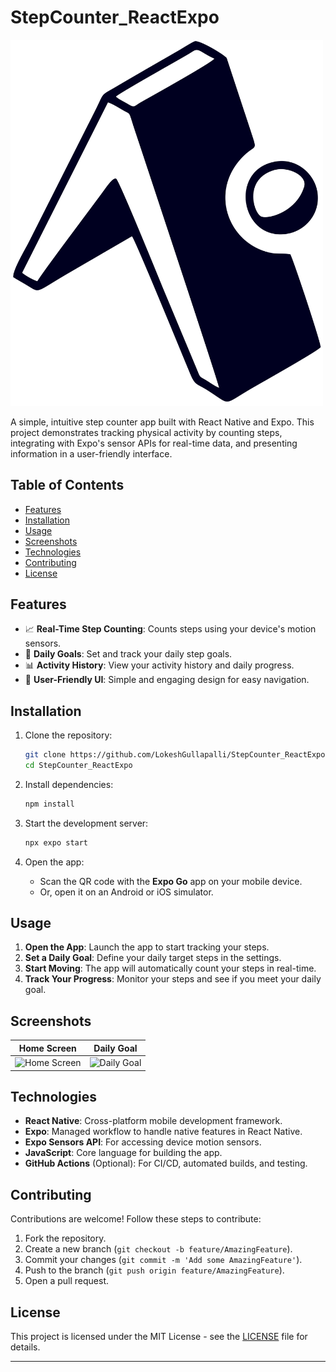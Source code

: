# StepCounter_ReactExpo

<img src="./expo-go-app.svg" alt="StepCounter" width="500"/>

A simple, intuitive step counter app built with React Native and Expo. This project demonstrates tracking physical activity by counting steps, integrating with Expo's sensor APIs for real-time data, and presenting information in a user-friendly interface.

## Table of Contents
- [Features](#features)
- [Installation](#installation)
- [Usage](#usage)
- [Screenshots](#screenshots)
- [Technologies](#technologies)
- [Contributing](#contributing)
- [License](#license)

## Features
- 📈 **Real-Time Step Counting**: Counts steps using your device's motion sensors.
- 🎯 **Daily Goals**: Set and track your daily step goals.
- 📊 **Activity History**: View your activity history and daily progress.
- 🎨 **User-Friendly UI**: Simple and engaging design for easy navigation.

## Installation

1. Clone the repository:
   ```bash
   git clone https://github.com/LokeshGullapalli/StepCounter_ReactExpo.git
   cd StepCounter_ReactExpo
   ```

2. Install dependencies:
   ```bash
   npm install
   ```

3. Start the development server:
   ```bash
   npx expo start
   ```

4. Open the app:
   - Scan the QR code with the **Expo Go** app on your mobile device.
   - Or, open it on an Android or iOS simulator.

## Usage

1. **Open the App**: Launch the app to start tracking your steps.
2. **Set a Daily Goal**: Define your daily target steps in the settings.
3. **Start Moving**: The app will automatically count your steps in real-time.
4. **Track Your Progress**: Monitor your steps and see if you meet your daily goal.

## Screenshots
<!-- Include screenshots here if possible -->
| Home Screen | Daily Goal |
| ----------- | ---------- |
| ![Home Screen](./walking.gif) | ![Daily Goal](./resting.gif) |

## Technologies
- **React Native**: Cross-platform mobile development framework.
- **Expo**: Managed workflow to handle native features in React Native.
- **Expo Sensors API**: For accessing device motion sensors.
- **JavaScript**: Core language for building the app.
- **GitHub Actions** (Optional): For CI/CD, automated builds, and testing.

## Contributing

Contributions are welcome! Follow these steps to contribute:
1. Fork the repository.
2. Create a new branch (`git checkout -b feature/AmazingFeature`).
3. Commit your changes (`git commit -m 'Add some AmazingFeature'`).
4. Push to the branch (`git push origin feature/AmazingFeature`).
5. Open a pull request.

## License

This project is licensed under the MIT License - see the [LICENSE](LICENSE) file for details.

---

